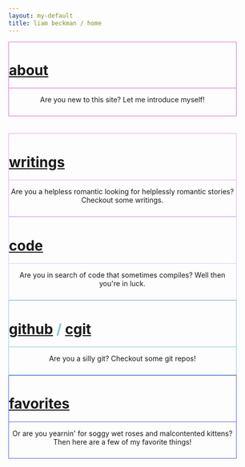 ```yaml
---
layout: my-default
title: liam beckman / home
---
```



<!-- https://stackoverflow.com/questions/1685078/how-do-you-make-a-div-tag-into-a-link -->

<div class="container">

<div class="fixed" id="featured" onclick="location.href='/about'" style="border: solid 1px #DB6ecf; width: 90%; background-image: url('assets/png/code_example2_pink.png')">
    <h1 class="home-page"><a href ="/about" class="about">about</a></h1>
    <div class="border-home" style="border-bottom: 1px solid #db6ecf;"></div>
    <p style="text-align: center; padding-bottom: 10px;">Are you new to this site? Let me introduce myself!</p>

  </div>

<br />
<br />

<div class="fixed" id="featured" onclick="location.href='/writings'" style="border: solid 1px #E6ABED; width: 90%; background-image: url('assets/png/code_example2_pink.png')">
    <h1 class="home-page"><a href = "/writings" class="writings">writings</a></h1>
    <div class="border-home" style="border-bottom: 1px solid #e6abed;"></div>
    <p style="text-align: center; padding-bottom: 10px;">Are you a helpless romantic looking for helplessly romantic stories? Checkout some writings.</p>

  </div>


<div class="fixed" id="featured" onclick="location.href='/code'" style="border: solid 1px #CDD1FA; width: 90%; background-image: url('assets/png/code_example2_pink.png')">
    <h1 class="home-page"><a href = "/code" class="code">code</a></h1>
    <div class="border-home" style="border-bottom: 1px solid #cdd1fa;"></div>
    <p style="text-align: center; padding-bottom: 10px;">Are you in search of code that sometimes compiles? Well then you're in luck.</p>

  </div>


<div class="fixed" id="featured" onclick="location.href='https://www.github.com/lbeckman314'" style="border: solid 1px #88CAD4; width: 90%; background-image: url('assets/png/code_example2_pink.png')">
    <h1 class="home-page" style="color:#88cad4;">
    <a href = "https://www.github.com/lbeckman314" class="git">github</a> / <a href="https://git.liambeckman.com" class="git">cgit</a>
    </h1>
    <div class="border-home" style="border-bottom: 1px solid #88cad4;"></div>
    <p style="text-align: center; padding-bottom: 10px;">Are you a silly git? Checkout some git repos!</p>

  </div>


<div class="fixed" id="featured" onclick="location.href='/favorites'" style="border: solid 1px #595EF7; width: 90%; background-image: url('assets/png/code_example2_pink.png')">
    <h1 class="home-page"><a href = "/favorites" class="favorites">favorites</a></h1>
    <div class="border-home" style="border-bottom: 1px solid #595ef7;"></div>
    <p style="text-align: center; padding-bottom: 10px;">Or are you yearnin' for soggy wet roses and malcontented kittens? Then here are a few of my favorite things!</p>

  </div>



</div>


